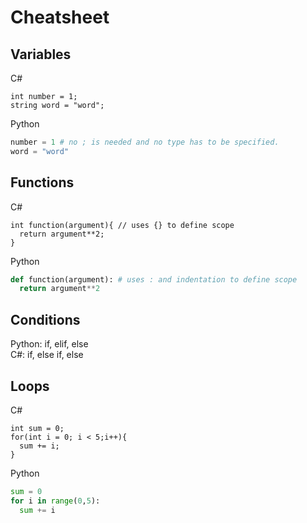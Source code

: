 # Cheatsheet

## Variables

C#

```Csharp
int number = 1;
string word = "word";
```

Python

```python
number = 1 # no ; is needed and no type has to be specified.
word = "word"
```

## Functions

C#

```Csharp
int function(argument){ // uses {} to define scope
  return argument**2;
}
```

Python

```python
def function(argument): # uses : and indentation to define scope
  return argument**2
```

## Conditions

Python: if, elif, else  
C#: if, else if, else

## Loops

C#

```Csharp
int sum = 0;
for(int i = 0; i < 5;i++){
  sum += i;
}
```

Python

```python
sum = 0
for i in range(0,5):
  sum += i
```
